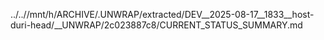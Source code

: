 ../..//mnt/h/ARCHIVE/.UNWRAP/extracted/DEV__2025-08-17__1833__host-duri-head/__UNWRAP/2c023887c8/CURRENT_STATUS_SUMMARY.md